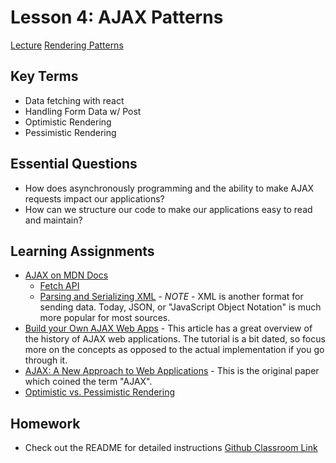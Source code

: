 # Lesson 4: AJAX Patterns

[Lecture](https://us02web.zoom.us/rec/share/GrBJ7wpl-cKv1L2KA8v5Ew-P6-hxvaH_RpKkgcbHoSqqPGfeFdEqW4mDC40U8DYH.nYyKnH5AReRvgFp3)
[Rendering Patterns](https://us02web.zoom.us/rec/share/1IBSyFy12-48HSUHVNg-GayfW-aSmmG4CJDGOIYFTk3VP8u7GH4P8aGHUqTaErU.v0ZsJw_vVjfxhx06 )

## Key Terms

- Data fetching with react
- Handling Form Data w/ Post
- Optimistic Rendering
- Pessimistic Rendering

## Essential Questions

- How does asynchronously programming and the ability to make AJAX requests impact our applications?
- How can we structure our code to make our applications easy to read and maintain?

## Learning Assignments

- [AJAX on MDN Docs](https://developer.mozilla.org/en-US/docs/Web/Guide/AJAX)
  - [Fetch API](https://developer.mozilla.org/en-US/docs/Web/API/Fetch_API)
  - [Parsing and Serializing XML](https://developer.mozilla.org/en-US/docs/Web/Guide/Parsing_and_serializing_XML) - _NOTE_ - XML is another format for sending data. Today, JSON, or "JavaScript Object Notation" is much more popular for most sources.
- [Build your Own AJAX Web Apps](https://www.sitepoint.com/build-your-own-ajax-web-apps/) - This article has a great overview of the history of AJAX web applications. The tutorial is a bit dated, so focus more on the concepts as opposed to the actual implementation if you go through it.
- [AJAX: A New Approach to Web Applications](https://pdfs.semanticscholar.org/c440/ae765ff19ddd3deda24a92ac39cef9570f1e.pdf?_ga=2.268896824.850628240.1580156025-1688752874.1580156025) - This is the original paper which coined the term "AJAX".
- [Optimistic vs. Pessimistic Rendering](https://medium.com/@whosale/optimistic-and-pessimistic-ui-rendering-approaches-bc49d1298cc0)

## Homework

- Check out the README for detailed instructions
  [Github Classroom Link](https://classroom.github.com/a/v3ZexFhj)
